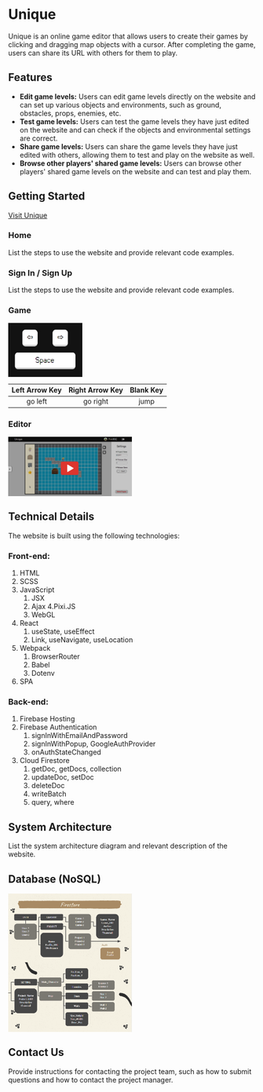 # Unique
Unique is an online game editor that allows users to create their games by clicking and dragging map objects with a cursor. After completing the game, users can share its URL with others for them to play. 

## Features
* **Edit game levels:** Users can edit game levels directly on the website and can set up various objects and environments, such as ground, obstacles, props, enemies, etc.
* **Test game levels:** Users can test the game levels they have just edited on the website and can check if the objects and environmental settings are correct.
* **Share game levels:** Users can share the game levels they have just edited with others, allowing them to test and play on the website as well.
* **Browse other players' shared game levels:** Users can browse other players' shared game levels on the website and can test and play them.

## Getting Started
[Visit Unique](https://unique-game-editor.web.app/)

### Home
List the steps to use the website and provide relevant code examples.

### Sign In / Sign Up
List the steps to use the website and provide relevant code examples.

### Game

<img src="https://github.com/Pinkowo/Unique/blob/main/images/operate.png" width = "30%" height = "30%" alt="operate" align=center />

|Left Arrow Key |Right Arrow Key|   Blank Key   |
|:-------------:|:-------------:|:-------------:|
|  go left      |   go right     |   jump       |

### Editor

<a href='https://youtu.be/ZaE2XYmPVFU' target="_blank">
<img src="https://github.com/Pinkowo/Unique/blob/main/images/editor.png" width = "50%" height = "50%" alt="editor" align=center />
</a>

## Technical Details
The website is built using the following technologies:

### Front-end:
1. HTML
2. SCSS
3. JavaScript
    1. JSX
    2. Ajax
4.Pixi.JS
    1. WebGL
5. React
    1. useState, useEffect
    2. Link, useNavigate, useLocation
6. Webpack
    1. BrowserRouter
    2. Babel
    3. Dotenv
7. SPA
### Back-end:
1. Firebase Hosting
2. Firebase Authentication
    1. signInWithEmailAndPassword
    2. signInWithPopup, GoogleAuthProvider
    3. onAuthStateChanged
3. Cloud Firestore
    1. getDoc, getDocs, collection
    2. updateDoc, setDoc
    3. deleteDoc
    4. writeBatch
    5. query, where


## System Architecture
List the system architecture diagram and relevant description of the website.

## Database (NoSQL)

<img src="https://github.com/Pinkowo/Unique/blob/main/images/firebase-1.png" width = "50%" height = "50%" alt="firestore" align=center />
<img src="https://github.com/Pinkowo/Unique/blob/main/images/firebase-2.png" width = "50%" height = "50%" alt="firestore" align=center />

## Contact Us
Provide instructions for contacting the project team, such as how to submit questions and how to contact the project manager.

